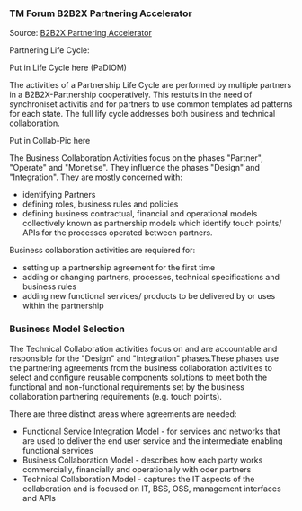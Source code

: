 ### TM Forum B2B2X Partnering Accelerator

Source: [B2B2X Partnering Accelerator](http://www.tmforum.org/B2B2XPartneringAccelerator/15673/home.html)

Partnering Life Cycle:

Put in Life Cycle here (PaDIOM)

The activities of a Partnership Life Cycle are performed by multiple partners in a  B2B2X-Partnership cooperatively. This restults in the need of synchroniset activitis and for partners to use common templates ad patterns for each state.
The full lify cycle addresses both business and technical collaboration.

Put in Collab-Pic here

The Business Collaboration Activities focus on the phases "Partner", "Operate" and "Monetise". They influence the phases "Design" and "Integration". They are mostly concerned with:
* identifying Partners
* defining roles, business rules and policies
* defining business contractual, financial and operational models collectively known as partnership models which identify touch points/ APIs for the processes operated between partners.

Business collaboration activities are requiered for:
* setting up a partnership agreement for the first time
* adding or changing partners, processes, technical specifications and business rules
* adding new functional services/ products to be delivered by or uses within the partnership
 
### Business Model Selection

The Technical Collaboration activities focus on and are accountable and responsible for the "Design" and "Integration" phases.These phases use the partnering agreements from the business collaboration activities to select and configure reusable components solutions to meet both the functional and non-functional requirements set by the business collaboration partnering requirements (e.g. touch points).

There are three distinct areas where agreements are needed:
* Functional Service Integration Model - for services and networks that are used to deliver the end user service and the intermediate enabling functional services
* Business Collaboration Model - describes how each party works commercially, financially and operationally with oder partners
* Technical Collaboration Model - captures the IT aspects of the collaboration and is focused on IT, BSS, OSS, management interfaces and APIs


